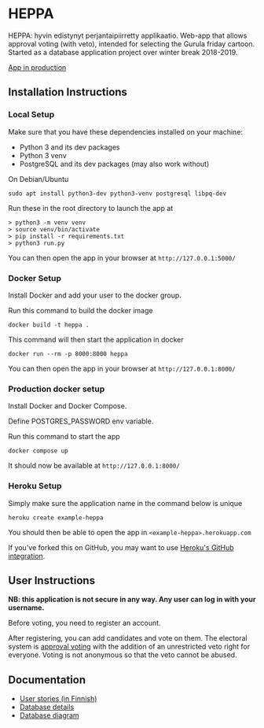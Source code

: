 # HEPPA
HEPPA: hyvin edistynyt perjantaipiirretty applikaatio.
Web-app that allows approval voting (with veto), intended for selecting the Gurula friday cartoon. Started as a database application project over winter break 2018-2019.

[App in production](https://heppa.tko-aly.fi/)

## Installation Instructions
### Local Setup
Make sure that you have these dependencies installed on your machine:
- Python 3 and its dev packages
- Python 3 venv 
- PostgreSQL and its dev packages (may also work without)

On Debian/Ubuntu
```
sudo apt install python3-dev python3-venv postgresql libpq-dev
```
Run these in the root directory to launch the app at 
```
> python3 -m venv venv
> source venv/bin/activate
> pip install -r requirements.txt
> python3 run.py
```

You can then open the app in your browser at `http://127.0.0.1:5000/`

### Docker Setup
Install Docker and add your user to the docker group.

Run this command to build the docker image
```
docker build -t heppa .
```

This command will then start the application in docker
```
docker run --rm -p 8000:8000 heppa
```

You can then open the app in your browser at `http://127.0.0.1:8000/`

### Production docker setup
Install Docker and Docker Compose.

Define POSTGRES_PASSWORD env variable.

Run this command to start the app
```
docker compose up
```

It should now be available at `http://127.0.0.1:8000/`

### Heroku Setup
Simply make sure the application name in the command below is unique
```
heroku create example-heppa
```

You should then be able to open the app in `<example-heppa>.herokuapp.com`

If you've forked this on GitHub, you may want to use [Heroku's GitHub integration](https://devcenter.heroku.com/articles/github-integration).

## User Instructions

**NB: this application is not secure in any way. Any user can log in with your username.**

Before voting, you need to register an account.

After registering, you can add candidates and vote on them. The electoral system is [approval voting](https://en.wikipedia.org/wiki/Approval_voting) with the addition of an unrestricted veto right for everyone. Voting is not anonymous so that the veto cannot be abused.

## Documentation
* [User stories (in Finnish)](https://github.com/OAarne/heppa/blob/master/documentation/k%C3%A4ytt%C3%B6tapaukset.md)
* [Database details](https://github.com/OAarne/heppa/blob/master/documentation/database.md)
* [Database diagram](https://github.com/OAarne/heppa/blob/master/documentation/database_diagram.png)
